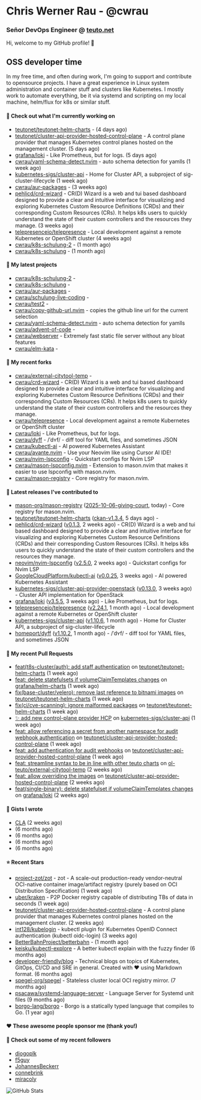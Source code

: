 # Chris Werner Rau - @cwrau
### Señor DevOps Engineer @ [teuto.net](https://teuto.net)

Hi, welcome to my GitHub profile! 👋

## OSS developer time
In my free time, and often during work, I'm going to support and contribute to opensource projects. I have a great experience in Linux system administration and container stuff and clusters like Kubernetes. I mostly work to automate everything, be it via systemd and scripting on my local machine, helm/flux for k8s or similar stuff.

#### 👷 Check out what I'm currently working on

- [teutonet/teutonet-helm-charts](https://github.com/teutonet/teutonet-helm-charts) -  (4 days ago)
- [teutonet/cluster-api-provider-hosted-control-plane](https://github.com/teutonet/cluster-api-provider-hosted-control-plane) - A control plane provider that manages Kubernetes control planes hosted on the management cluster. (5 days ago)
- [grafana/loki](https://github.com/grafana/loki) - Like Prometheus, but for logs. (5 days ago)
- [cwrau/yaml-schema-detect.nvim](https://github.com/cwrau/yaml-schema-detect.nvim) - auto schema detection for yamlls (1 week ago)
- [kubernetes-sigs/cluster-api](https://github.com/kubernetes-sigs/cluster-api) - Home for Cluster API, a subproject of sig-cluster-lifecycle (1 week ago)
- [cwrau/aur-packages](https://github.com/cwrau/aur-packages) -  (3 weeks ago)
- [pehlicd/crd-wizard](https://github.com/pehlicd/crd-wizard) - CR(D) Wizard is a web and tui based dashboard designed to provide a clear and intuitive interface for visualizing and exploring Kubernetes Custom Resource Definitions (CRDs) and their corresponding Custom Resources (CRs). It helps k8s users to quickly understand the state of their custom controllers and the resources they manage. (3 weeks ago)
- [telepresenceio/telepresence](https://github.com/telepresenceio/telepresence) - Local development against a remote Kubernetes or OpenShift cluster (4 weeks ago)
- [cwrau/k8s-schulung-2](https://github.com/cwrau/k8s-schulung-2) -  (1 month ago)
- [cwrau/k8s-schulung](https://github.com/cwrau/k8s-schulung) -  (1 month ago)

#### 🌱 My latest projects

- [cwrau/k8s-schulung-2](https://github.com/cwrau/k8s-schulung-2) - 
- [cwrau/k8s-schulung](https://github.com/cwrau/k8s-schulung) - 
- [cwrau/aur-packages](https://github.com/cwrau/aur-packages) - 
- [cwrau/schulung-live-coding](https://github.com/cwrau/schulung-live-coding) - 
- [cwrau/test2](https://github.com/cwrau/test2) - 
- [cwrau/copy-github-url.nvim](https://github.com/cwrau/copy-github-url.nvim) - copies the github line url for the current selection
- [cwrau/yaml-schema-detect.nvim](https://github.com/cwrau/yaml-schema-detect.nvim) - auto schema detection for yamlls
- [cwrau/advent-of-code](https://github.com/cwrau/advent-of-code) - 
- [cwrau/webserver](https://github.com/cwrau/webserver) - Extremely fast static file server without any bloat features
- [cwrau/elm-kata](https://github.com/cwrau/elm-kata) - 

#### 🍴 My recent forks

- [cwrau/external-citytool-temp](https://github.com/cwrau/external-citytool-temp) - 
- [cwrau/crd-wizard](https://github.com/cwrau/crd-wizard) - CR(D) Wizard is a web and tui based dashboard designed to provide a clear and intuitive interface for visualizing and exploring Kubernetes Custom Resource Definitions (CRDs) and their corresponding Custom Resources (CRs). It helps k8s users to quickly understand the state of their custom controllers and the resources they manage.
- [cwrau/telepresence](https://github.com/cwrau/telepresence) - Local development against a remote Kubernetes or OpenShift cluster
- [cwrau/loki](https://github.com/cwrau/loki) - Like Prometheus, but for logs.
- [cwrau/dyff](https://github.com/cwrau/dyff) - /ˈdʏf/ - diff tool for YAML files, and sometimes JSON
- [cwrau/kubectl-ai](https://github.com/cwrau/kubectl-ai) - AI powered Kubernetes Assistant
- [cwrau/avante.nvim](https://github.com/cwrau/avante.nvim) - Use your Neovim like using Cursor AI IDE!
- [cwrau/nvim-lspconfig](https://github.com/cwrau/nvim-lspconfig) - Quickstart configs for Nvim LSP
- [cwrau/mason-lspconfig.nvim](https://github.com/cwrau/mason-lspconfig.nvim) - Extension to mason.nvim that makes it easier to use lspconfig with mason.nvim.
- [cwrau/mason-registry](https://github.com/cwrau/mason-registry) - Core registry for mason.nvim.

#### 🔭 Latest releases I've contributed to

- [mason-org/mason-registry](https://github.com/mason-org/mason-registry) ([2025-10-06-giving-court](https://github.com/mason-org/mason-registry/releases/tag/2025-10-06-giving-court), today) - Core registry for mason.nvim.
- [teutonet/teutonet-helm-charts](https://github.com/teutonet/teutonet-helm-charts) ([ckan-v1.3.4](https://github.com/teutonet/teutonet-helm-charts/releases/tag/ckan-v1.3.4), 5 days ago) - 
- [pehlicd/crd-wizard](https://github.com/pehlicd/crd-wizard) ([v0.1.3](https://github.com/pehlicd/crd-wizard/releases/tag/v0.1.3), 2 weeks ago) - CR(D) Wizard is a web and tui based dashboard designed to provide a clear and intuitive interface for visualizing and exploring Kubernetes Custom Resource Definitions (CRDs) and their corresponding Custom Resources (CRs). It helps k8s users to quickly understand the state of their custom controllers and the resources they manage.
- [neovim/nvim-lspconfig](https://github.com/neovim/nvim-lspconfig) ([v2.5.0](https://github.com/neovim/nvim-lspconfig/releases/tag/v2.5.0), 2 weeks ago) - Quickstart configs for Nvim LSP
- [GoogleCloudPlatform/kubectl-ai](https://github.com/GoogleCloudPlatform/kubectl-ai) ([v0.0.25](https://github.com/GoogleCloudPlatform/kubectl-ai/releases/tag/v0.0.25), 3 weeks ago) - AI powered Kubernetes Assistant
- [kubernetes-sigs/cluster-api-provider-openstack](https://github.com/kubernetes-sigs/cluster-api-provider-openstack) ([v0.13.0](https://github.com/kubernetes-sigs/cluster-api-provider-openstack/releases/tag/v0.13.0), 3 weeks ago) - Cluster API implementation for OpenStack
- [grafana/loki](https://github.com/grafana/loki) ([v3.5.5](https://github.com/grafana/loki/releases/tag/v3.5.5), 3 weeks ago) - Like Prometheus, but for logs.
- [telepresenceio/telepresence](https://github.com/telepresenceio/telepresence) ([v2.24.1](https://github.com/telepresenceio/telepresence/releases/tag/v2.24.1), 1 month ago) - Local development against a remote Kubernetes or OpenShift cluster
- [kubernetes-sigs/cluster-api](https://github.com/kubernetes-sigs/cluster-api) ([v1.10.6](https://github.com/kubernetes-sigs/cluster-api/releases/tag/v1.10.6), 1 month ago) - Home for Cluster API, a subproject of sig-cluster-lifecycle
- [homeport/dyff](https://github.com/homeport/dyff) ([v1.10.2](https://github.com/homeport/dyff/releases/tag/v1.10.2), 1 month ago) - /ˈdʏf/ - diff tool for YAML files, and sometimes JSON

#### 🔨 My recent Pull Requests

- [feat(t8s-cluster/auth): add staff authentication](https://github.com/teutonet/teutonet-helm-charts/pull/1703) on [teutonet/teutonet-helm-charts](https://github.com/teutonet/teutonet-helm-charts) (1 week ago)
- [feat: delete statefulsets if volumeClaimTemplates changes](https://github.com/grafana/helm-charts/pull/3917) on [grafana/helm-charts](https://github.com/grafana/helm-charts) (1 week ago)
- [fix(base-cluster/velero): remove last reference to bitnami images](https://github.com/teutonet/teutonet-helm-charts/pull/1701) on [teutonet/teutonet-helm-charts](https://github.com/teutonet/teutonet-helm-charts) (1 week ago)
- [fix(ci/cve-scanning): ignore malformed packages](https://github.com/teutonet/teutonet-helm-charts/pull/1699) on [teutonet/teutonet-helm-charts](https://github.com/teutonet/teutonet-helm-charts) (1 week ago)
- [:sparkles: add new control-plane provider HCP](https://github.com/kubernetes-sigs/cluster-api/pull/12800) on [kubernetes-sigs/cluster-api](https://github.com/kubernetes-sigs/cluster-api) (1 week ago)
- [feat: allow referencing a secret from another namespace for audit webhook authentication](https://github.com/teutonet/cluster-api-provider-hosted-control-plane/pull/12) on [teutonet/cluster-api-provider-hosted-control-plane](https://github.com/teutonet/cluster-api-provider-hosted-control-plane) (1 week ago)
- [feat: add authentication for audit webhooks](https://github.com/teutonet/cluster-api-provider-hosted-control-plane/pull/11) on [teutonet/cluster-api-provider-hosted-control-plane](https://github.com/teutonet/cluster-api-provider-hosted-control-plane) (1 week ago)
- [feat: streamline syntax to be in line with other teuto charts](https://github.com/ol-teuto/external-citytool-temp/pull/1) on [ol-teuto/external-citytool-temp](https://github.com/ol-teuto/external-citytool-temp) (2 weeks ago)
- [feat: allow overriding the images](https://github.com/teutonet/cluster-api-provider-hosted-control-plane/pull/5) on [teutonet/cluster-api-provider-hosted-control-plane](https://github.com/teutonet/cluster-api-provider-hosted-control-plane) (2 weeks ago)
- [feat(single-binary): delete statefulset if volumeClaimTemplates changes](https://github.com/grafana/loki/pull/19217) on [grafana/loki](https://github.com/grafana/loki) (2 weeks ago)

#### 📓 Gists I wrote

- [CLA](https://gist.github.com/25774117f2cbad034d49ebbf705dad08) (2 weeks ago)
- [](https://gist.github.com/85c73a60676b98638dc9789155cef9b3) (6 months ago)
- [](https://gist.github.com/69a382004ce7326d792ff10d6c26e553) (6 months ago)
- [](https://gist.github.com/f0bf8a208067c4bce5e8731c4caf5adc) (6 months ago)
- [](https://gist.github.com/997058533974174c5317135b3a4f0329) (6 months ago)

#### ⭐ Recent Stars

- [project-zot/zot](https://github.com/project-zot/zot) - zot - A scale-out production-ready vendor-neutral OCI-native container image/artifact registry (purely based on OCI Distribution Specification) (1 week ago)
- [uber/kraken](https://github.com/uber/kraken) - P2P Docker registry capable of distributing TBs of data in seconds (1 week ago)
- [teutonet/cluster-api-provider-hosted-control-plane](https://github.com/teutonet/cluster-api-provider-hosted-control-plane) - A control plane provider that manages Kubernetes control planes hosted on the management cluster. (2 weeks ago)
- [int128/kubelogin](https://github.com/int128/kubelogin) - kubectl plugin for Kubernetes OpenID Connect authentication (kubectl oidc-login) (3 weeks ago)
- [BetterBahnProject/betterbahn](https://github.com/BetterBahnProject/betterbahn) -  (1 month ago)
- [keisku/kubectl-explore](https://github.com/keisku/kubectl-explore) - A better kubectl explain with the fuzzy finder (6 months ago)
- [developer-friendly/blog](https://github.com/developer-friendly/blog) - Technical blogs on topics of Kubernetes, GitOps, CI/CD and SRE in general. Created with ❤️ using Markdown format. (6 months ago)
- [spegel-org/spegel](https://github.com/spegel-org/spegel) - Stateless cluster local OCI registry mirror. (7 months ago)
- [psacawa/systemd-language-server](https://github.com/psacawa/systemd-language-server) - Language Server for Systemd unit files (9 months ago)
- [borgo-lang/borgo](https://github.com/borgo-lang/borgo) - Borgo is a statically typed language that compiles to Go. (1 year ago)

#### ❤️ These awesome people sponsor me (thank you!)


#### 👯 Check out some of my recent followers

- [diogoplk](https://github.com/diogoplk)
- [f5guy](https://github.com/f5guy)
- [JohannesBeckerr](https://github.com/JohannesBeckerr)
- [connebrink](https://github.com/connebrink)
- [miracoly](https://github.com/miracoly)

![GitHub Stats](https://github-readme-stats.vercel.app/api?username=cwrau&count_private=false&theme=tokyonight&show_icons=true)
